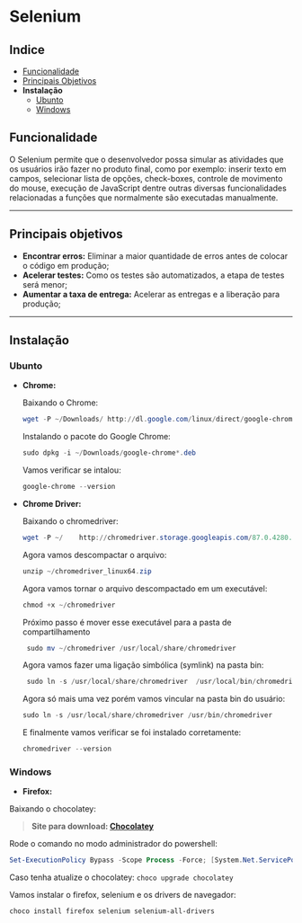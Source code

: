 # **Selenium**

## **Indice**
- [Funcionalidade](##-funcionalindade)
- [Principais Objetivos](##-principais-objetivos)
- **Instalação**
   - [Ubunto](###-ubunto)
   - [Windows](###-windows)

## **Funcionalidade**

O Selenium permite que o desenvolvedor possa simular as atividades que os usuários irão fazer no produto final, como por exemplo: inserir texto em campos, selecionar lista de opções, check-boxes, controle de movimento do mouse, execução de JavaScript dentre outras diversas funcionalidades relacionadas a funções que normalmente são executadas manualmente.

----
## **Principais objetivos**
- **Encontrar erros:** Eliminar a maior quantidade de erros antes de colocar o código em produção;
- **Acelerar testes:** Como os testes são automatizados, a etapa de testes será menor;
- **Aumentar a taxa de entrega:** Acelerar as entregas e a liberação para produção;

----
## **Instalação**

### **Ubunto**
 - **Chrome:**

    Baixando o Chrome:
    ```powershell
    wget -P ~/Downloads/ http://dl.google.com/linux/direct/google-chrome-stable_current_amd64.deb
    ```
    Instalando o pacote do Google Chrome:
    ```powershell
    sudo dpkg -i ~/Downloads/google-chrome*.deb
    ```
    Vamos verificar se intalou:
    ```powershell
    google-chrome --version
    ```
 - **Chrome Driver:**

    Baixando o chromedriver:
    ```powershell
    wget -P ~/    http://chromedriver.storage.googleapis.com/87.0.4280.88/chromedriver_linux64.zip
    ```
    Agora vamos descompactar o arquivo:
    ```powershell
    unzip ~/chromedriver_linux64.zip
    ```
    Agora vamos tornar o arquivo descompactado em um executável:
    ```powershell
    chmod +x ~/chromedriver
    ```
    Próximo passo é mover esse executável para a pasta de compartilhamento
    ```powershell
     sudo mv ~/chromedriver /usr/local/share/chromedriver
    ```
    Agora vamos fazer uma ligação simbólica (symlink) na pasta bin:
    ```powershell
     sudo ln -s /usr/local/share/chromedriver  /usr/local/bin/chromedriver
    ```
    Agora só mais uma vez porém vamos vincular na pasta bin do usuário:
    ```powershell
    sudo ln -s /usr/local/share/chromedriver /usr/bin/chromedriver
    ```
    E finalmente vamos verificar se foi instalado corretamente:
    ```powershell
    chromedriver --version
    ```
### **Windows**
- **Firefox:**

Baixando o chocolatey:
> **Site para download: [Chocolatey](https://chocolatey.org/install)**

Rode o comando no modo administrador do powershell:
``` powershell
Set-ExecutionPolicy Bypass -Scope Process -Force; [System.Net.ServicePointManager]::SecurityProtocol = [System.Net.ServicePointManager]::SecurityProtocol -bor 3072; iex ((New-Object System.Net.WebClient).DownloadString('https://chocolatey.org/install.ps1'))
```
Caso tenha atualize o chocolatey: `choco upgrade chocolatey
`

Vamos instalar o firefox, selenium e os drivers de navegador:
```
choco install firefox selenium selenium-all-drivers
```
